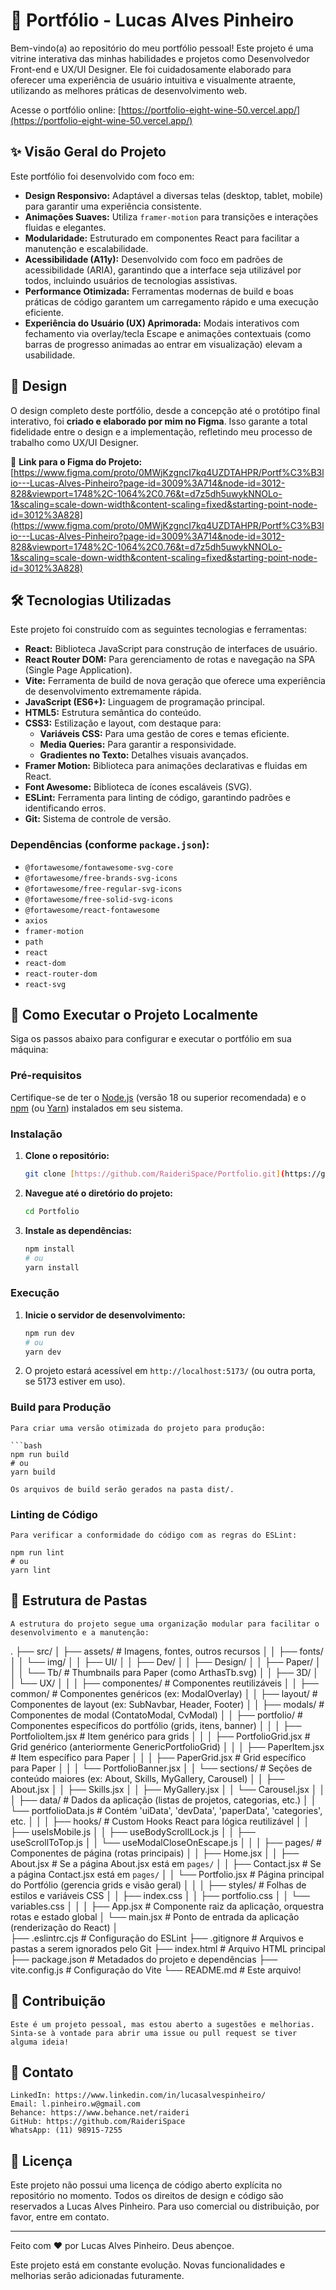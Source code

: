 # 🚀 Portfólio - Lucas Alves Pinheiro

Bem-vindo(a) ao repositório do meu portfólio pessoal! Este projeto é uma vitrine interativa das minhas habilidades e projetos como Desenvolvedor Front-end e UX/UI Designer. Ele foi cuidadosamente elaborado para oferecer uma experiência de usuário intuitiva e visualmente atraente, utilizando as melhores práticas de desenvolvimento web.

Acesse o portfólio online: [https://portfolio-eight-wine-50.vercel.app/](https://portfolio-eight-wine-50.vercel.app/)

## ✨ Visão Geral do Projeto

Este portfólio foi desenvolvido com foco em:

* **Design Responsivo:** Adaptável a diversas telas (desktop, tablet, mobile) para garantir uma experiência consistente.
* **Animações Suaves:** Utiliza `framer-motion` para transições e interações fluidas e elegantes.
* **Modularidade:** Estruturado em componentes React para facilitar a manutenção e escalabilidade.
* **Acessibilidade (A11y):** Desenvolvido com foco em padrões de acessibilidade (ARIA), garantindo que a interface seja utilizável por todos, incluindo usuários de tecnologias assistivas.
* **Performance Otimizada:** Ferramentas modernas de build e boas práticas de código garantem um carregamento rápido e uma execução eficiente.
* **Experiência do Usuário (UX) Aprimorada:** Modais interativos com fechamento via overlay/tecla Escape e animações contextuais (como barras de progresso animadas ao entrar em visualização) elevam a usabilidade.

## 🎨 Design

O design completo deste portfólio, desde a concepção até o protótipo final interativo, foi **criado e elaborado por mim no Figma**. Isso garante a total fidelidade entre o design e a implementação, refletindo meu processo de trabalho como UX/UI Designer.

🔗 **Link para o Figma do Projeto:**
[https://www.figma.com/proto/0MWjKzgncI7kq4UZDTAHPR/Portf%C3%B3lio---Lucas-Alves-Pinheiro?page-id=3009%3A714&node-id=3012-828&viewport=1748%2C-1064%2C0.76&t=d7z5dh5uwykNNOLo-1&scaling=scale-down-width&content-scaling=fixed&starting-point-node-id=3012%3A828](https://www.figma.com/proto/0MWjKzgncI7kq4UZDTAHPR/Portf%C3%B3lio---Lucas-Alves-Pinheiro?page-id=3009%3A714&node-id=3012-828&viewport=1748%2C-1064%2C0.76&t=d7z5dh5uwykNNOLo-1&scaling=scale-down-width&content-scaling=fixed&starting-point-node-id=3012%3A828)

## 🛠️ Tecnologias Utilizadas

Este projeto foi construído com as seguintes tecnologias e ferramentas:

* **React:** Biblioteca JavaScript para construção de interfaces de usuário.
* **React Router DOM:** Para gerenciamento de rotas e navegação na SPA (Single Page Application).
* **Vite:** Ferramenta de build de nova geração que oferece uma experiência de desenvolvimento extremamente rápida.
* **JavaScript (ES6+):** Linguagem de programação principal.
* **HTML5:** Estrutura semântica do conteúdo.
* **CSS3:** Estilização e layout, com destaque para:
    * **Variáveis CSS:** Para uma gestão de cores e temas eficiente.
    * **Media Queries:** Para garantir a responsividade.
    * **Gradientes no Texto:** Detalhes visuais avançados.
* **Framer Motion:** Biblioteca para animações declarativas e fluidas em React.
* **Font Awesome:** Biblioteca de ícones escaláveis (SVG).
* **ESLint:** Ferramenta para linting de código, garantindo padrões e identificando erros.
* **Git:** Sistema de controle de versão.

### Dependências (conforme `package.json`):

* `@fortawesome/fontawesome-svg-core`
* `@fortawesome/free-brands-svg-icons`
* `@fortawesome/free-regular-svg-icons`
* `@fortawesome/free-solid-svg-icons`
* `@fortawesome/react-fontawesome`
* `axios`
* `framer-motion`
* `path`
* `react`
* `react-dom`
* `react-router-dom`
* `react-svg`

## 🚀 Como Executar o Projeto Localmente

Siga os passos abaixo para configurar e executar o portfólio em sua máquina:

### Pré-requisitos

Certifique-se de ter o [Node.js](https://nodejs.org/en/) (versão 18 ou superior recomendada) e o [npm](https://www.npmjs.com/) (ou [Yarn](https://yarnpkg.com/)) instalados em seu sistema.

### Instalação

1.  **Clone o repositório:**
    ```bash
    git clone [https://github.com/RaideriSpace/Portfolio.git](https://github.com/RaideriSpace/Portfolio.git)
    ```

2.  **Navegue até o diretório do projeto:**
    ```bash
    cd Portfolio
    ```

3.  **Instale as dependências:**
    ```bash
    npm install
    # ou
    yarn install
    ```

### Execução

1.  **Inicie o servidor de desenvolvimento:**
    ```bash
    npm run dev
    # ou
    yarn dev
    ```

2.  O projeto estará acessível em `http://localhost:5173/` (ou outra porta, se 5173 estiver em uso).

### Build para Produção

    Para criar uma versão otimizada do projeto para produção:

    ```bash
    npm run build
    # ou
    yarn build

    Os arquivos de build serão gerados na pasta dist/.

### Linting de Código

    Para verificar a conformidade do código com as regras do ESLint:

    npm run lint
    # ou
    yarn lint

## 📂 Estrutura de Pastas
    
    A estrutura do projeto segue uma organização modular para facilitar o desenvolvimento e a manutenção:

.
├── src/
│   ├── assets/                 # Imagens, fontes, outros recursos
│   │   ├── fonts/
│   │   └── img/
│   │       ├── UI/
│   │       ├── Dev/
│   │       ├── Design/
│   │       ├── Paper/
│   │       │   └── Tb/         # Thumbnails para Paper (como ArthasTb.svg)
│   │       ├── 3D/
│   │       └── UX/
│   │
│   ├── componentes/            # Componentes reutilizáveis
│   │   ├── common/             # Componentes genéricos (ex: ModalOverlay)
│   │   ├── layout/             # Componentes de layout (ex: SubNavbar, Header, Footer)
│   │   ├── modals/             # Componentes de modal (ContatoModal, CvModal)
│   │   ├── portfolio/          # Componentes específicos do portfólio (grids, itens, banner)
│   │   │   ├── PortfolioItem.jsx  # Item genérico para grids
│   │   │   ├── PortfolioGrid.jsx  # Grid genérico (anteriormente GenericPortfolioGrid)
│   │   │   ├── PaperItem.jsx      # Item específico para Paper
│   │   │   ├── PaperGrid.jsx      # Grid específico para Paper
│   │   │   └── PortfolioBanner.jsx
│   │   └── sections/           # Seções de conteúdo maiores (ex: About, Skills, MyGallery, Carousel)
│   │       ├── About.jsx
│   │       ├── Skills.jsx
│   │       ├── MyGallery.jsx
│   │       └── Carousel.jsx
│   │
│   ├── data/                   # Dados da aplicação (listas de projetos, categorias, etc.)
│   │   └── portfolioData.js    # Contém 'uiData', 'devData', 'paperData', 'categories', etc.
│   │
│   ├── hooks/                  # Custom Hooks React para lógica reutilizável
│   │   ├── useIsMobile.js
│   │   ├── useBodyScrollLock.js
│   │   ├── useScrollToTop.js
│   │   └── useModalCloseOnEscape.js
│   │
│   ├── pages/                  # Componentes de página (rotas principais)
│   │   ├── Home.jsx
│   │   ├── About.jsx           # Se a página About.jsx está em `pages/`
│   │   ├── Contact.jsx         # Se a página Contact.jsx está em `pages/`
│   │   └── Portfolio.jsx       # Página principal do Portfólio (gerencia grids e visão geral)
│   │
│   ├── styles/                 # Folhas de estilos e variáveis CSS
│   │   ├── index.css
│   │   ├── portfolio.css
│   │   └── variables.css
│   │
│   ├── App.jsx                 # Componente raiz da aplicação, orquestra rotas e estado global
│   └── main.jsx                # Ponto de entrada da aplicação (renderização do React)
│  
├── .eslintrc.cjs               # Configuração do ESLint
├── .gitignore                  # Arquivos e pastas a serem ignorados pelo Git
├── index.html                  # Arquivo HTML principal
├── package.json                # Metadados do projeto e dependências
├── vite.config.js              # Configuração do Vite
└── README.md                   # Este arquivo!

## 🤝 Contribuição

    Este é um projeto pessoal, mas estou aberto a sugestões e melhorias. Sinta-se à vontade para abrir uma issue ou pull request se tiver alguma ideia!

## 📧 Contato

    LinkedIn: https://www.linkedin.com/in/lucasalvespinheiro/
    Email: l.pinheiro.w@gmail.com
    Behance: https://www.behance.net/raideri
    GitHub: https://github.com/RaideriSpace
    WhatsApp: (11) 98915-7255

## 📝 Licença

Este projeto não possui uma licença de código aberto explícita no repositório no momento. Todos os direitos de design e código são reservados a Lucas Alves Pinheiro. Para uso comercial ou distribuição, por favor, entre em contato.

---

Feito com ❤️ por Lucas Alves Pinheiro. 
Deus abençoe.


Este projeto está em constante evolução. Novas funcionalidades e melhorias serão adicionadas futuramente.
